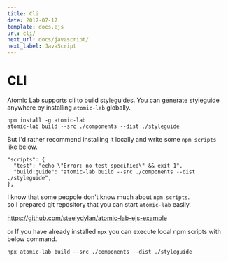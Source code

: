 ```yaml
---
title: Cli
date: 2017-07-17
template: docs.ejs
url: cli/
next_url: docs/javascript/
next_label: JavaScript
---
```


<h1 class="uc-section-title">CLI</h1>

Atomic Lab supports cli to build styleguides.
You can generate styleguide anywhere by installing `atomic-lab` globally. 

<div class="uc-code-unit"><pre>
<code class="shell">npm install -g atomic-lab
atomic-lab build --src ./components --dist ./styleguide</code></pre></div>

But I'd rather recommend installing it locally and write some `npm scripts` like below.

<div class="uc-code-unit"><pre>
<code class="json">"scripts": {
  "test": "echo \"Error: no test specified\" && exit 1",
  "build:guide": "atomic-lab build --src ./components --dist ./styleguide",
},</code></pre></div>

I know that some peopole don't know much about `npm scripts`.<br/>
so I prepared git repository that you can start `atomic-lab` easily.

https://github.com/steelydylan/atomic-lab-ejs-example

or If you have already installed `npx` you can execute local npm scripts with below command.

<div class="uc-code-unit"><pre>
<code class="shell">npx atomic-lab build --src ./components --dist ./styleguide</code></pre></div>



